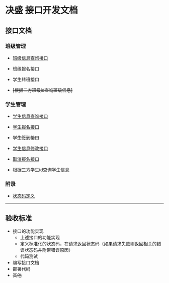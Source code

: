 # 决盛 接口开发文档

## 接口文档

### 班级管理

- [班级信息查询接口](班级信息查询接口.md)

- 班级报名接口

- 学生转班接口

- ~~[根据三方班级id查询班级信息]~~

### 学生管理

- [学生信息查询接口](学生信息查询接口.md)

- [学生报名接口](学生报名接口.md)

- ~~学生签到接口~~

- [学生信息修改接口](学生信息修改接口.md)

- [取消报名接口](学生取消报名接口.md)

- ~~根据三方学生id查询学生信息~~

### 附录
- [状态码定义](状态码定义.md)

-----
## 验收标准

- 接口的功能实现
    - 上述接口的功能实现
    - 定义标准化的状态码，在请求返回状态码（如果请求失败则返回相关的错误状态码并附带错误原因）
    - 代码测试
- 编写接口文档
- ~~部署代码~~
- ~~其他~~
